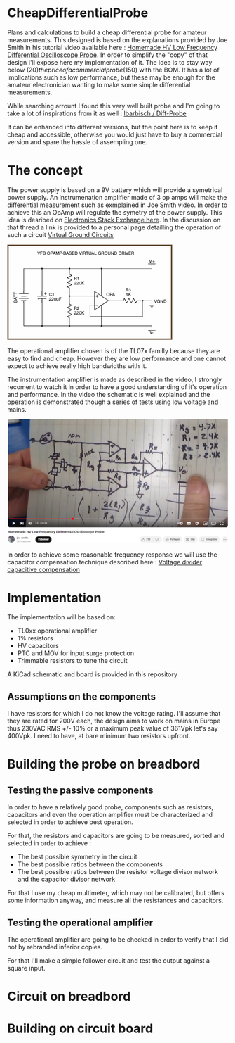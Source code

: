 # CheapDifferentialProbe
Plans and calculations to build a cheap differential probe for amateur measurements. This designed is based on the explanations provided by Joe Smith in his tutorial video available here : [Homemade HV Low Frequency Differential Oscilloscope Probe](https://www.youtube.com/watch?v=_OZ5Xer84eo). In order to simplify the "copy" of that design I'll expose here my implementation of it. The idea is to stay way below (20$) the price of a commercial probe (150$) with the BOM. It has a lot of implications such as low performance, but these may be enough for the amateur electronician wanting to make some simple differential measurements.

While searching arrount I found this very well built probe and I'm going to take a lot of inspirations from it as well : [lbarbisch / Diff-Probe](https://github.com/lbarbisch/Diff-Probe)

It can be enhanced into different versions, but the point here is to keep it cheap and accessible, otherwise you would just have to buy a commercial version and spare the hassle of assempling one.

# The concept

The power supply is based on a 9V battery which will provide a symetrical power supply. An instrumenation amplifier made of 3 op amps will make the differential measurement such as exmplained in Joe Smith video. In order to achieve this an OpAmp will regulate the symetry of the power supply. This idea is desribed on [Electronics Stack Exchange here](https://electronics.stackexchange.com/questions/90136/symmetrical-power-supply-circuit). In the discussion on that thread a link is provided to a personal page detailling the operation of such a circuit [Virtual Ground Circuits](https://tangentsoft.com/elec/vgrounds.html)

![Image from Tangentsoft website representing the power supply](assets/vfb-opa.png)

The operational amplifier chosen is of the TL07x familly because they are easy to find and cheap. However they are low performance and one cannot expect to achieve really high bandwidths with it.

The instrumentation amplifier is made as described in the video, I strongly recoment to watch it in order to have a good understanding of it's operation and performance. In the video the schematic is well explained and the operation is demonstrated though a series of tests using low voltage and mains.

![Image from Joe Smith video](assets/JoeSmithSchematic.png)

in order to achieve some reasonable frequency response we will use the capacitor compensation technique described here : [Voltage divider capacitive compensation](https://www.analog.com/en/resources/analog-dialogue/studentzone/studentzone-november-2018.html)

# Implementation

The implementation will be based on:
- TL0xx operational amplifier
- 1% resistors
- HV capacitors
- PTC and MOV for input surge protection
- Trimmable resistors to tune the circuit

A KiCad schematic and board is provided in this repository

## Assumptions on the components

I have resistors for which I do not know the voltage rating. I'll assume that they are rated for 200V each, the design aims to work on mains in Europe thus 230VAC RMS +/- 10% or a maximum peak value of 361Vpk let's say 400Vpk. I need to have, at bare minimum two resistors upfront.

# Building the probe on breadbord

## Testing the passive components

In order to have a relatively good probe, components such as resistors, capacitors and even the operation amplifier must be characterized and selected in order to achieve best operation. 

For that, the resistors and capacitors are going to be measured, sorted and selected in order to achieve : 
- The best possible symmetry in the circuit
- The best possible ratios between the components
- The best possible ratios between the resistor voltage divisor network and the capacitor divisor network

For that I use my cheap multimeter, which may not be calibrated, but offers some information anyway, and measure all the resistances and capacitors.

## Testing the operational amplifier

The operational amplifier are going to be checked in order to verify that I did not by rebranded inferior copies.

For that I'll make a simple follower circuit and test the output against a square input.

# Circuit on breadbord

# Building on circuit board

